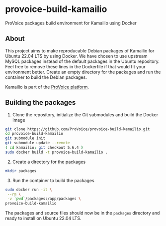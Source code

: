 # provoice-build-kamailio
ProVoice packages build environment for Kamailio using Docker

## About

This project aims to make reproducable Debian packages of Kamailio for Ubuntu 22.04 LTS by using Docker. We have chosen to use upstream MySQL packages instead of the default packages in the Ubuntu repository. Feel free to remove these lines in the Dockerfile if that would fit your environment better. Create an empty directory for the packages and run the container to build the Debian packages.

Kamailio is part of the [ProVoice platform](https://provoice.eu).

## Building the packages

1. Clone the repository, initialize the Git submodules and build the Docker image
```bash
git clone https://github.com/ProVoice/provoice-build-kamailio.git
cd provoice-build-kamailio
git submodule init
git submodule update --remote
( cd kamailio; git checkout 5.6.4 )
sudo docker build -t provoice-build-kamailio .
```
2. Create a directory for the packages
```bash
mkdir packages
```
3. Run the container to build the packages
```bash
sudo docker run -it \
 --rm \
 -v `pwd`/packages:/app/packages \
provoice-build-kamailio
```
The packages and source files should now be in the `packages` directory and ready to install on Ubuntu 22.04 LTS.
